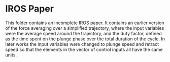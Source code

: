 IROS Paper
============

This folder contains an incomplete IROS paper. It contains an earlier version of the force averaging over a simplified trajectory, where the input variables were the average speed around the trajectory, and the duty factor, defined as the time spent on the plunge phase over the total duration of the cycle. In later works the input variables were changed to plunge speed and retract speed so that the elements in the vector of control inputs all have the same units.
